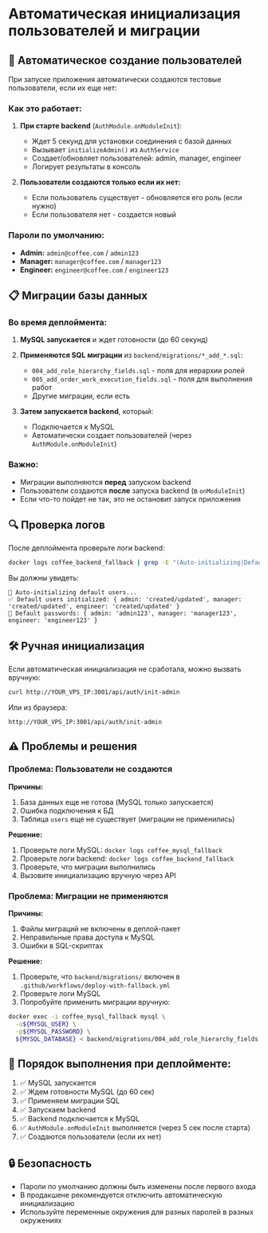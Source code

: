 # Автоматическая инициализация пользователей и миграции

## 🔄 Автоматическое создание пользователей

При запуске приложения автоматически создаются тестовые пользователи, если их еще нет:

### Как это работает:

1. **При старте backend** (`AuthModule.onModuleInit`):
   - Ждет 5 секунд для установки соединения с базой данных
   - Вызывает `initializeAdmin()` из `AuthService`
   - Создает/обновляет пользователей: admin, manager, engineer
   - Логирует результаты в консоль

2. **Пользователи создаются только если их нет:**
   - Если пользователь существует - обновляется его роль (если нужно)
   - Если пользователя нет - создается новый

### Пароли по умолчанию:

- **Admin:** `admin@coffee.com` / `admin123`
- **Manager:** `manager@coffee.com` / `manager123`
- **Engineer:** `engineer@coffee.com` / `engineer123`

## 📋 Миграции базы данных

### Во время деплоймента:

1. **MySQL запускается** и ждет готовности (до 60 секунд)
2. **Применяются SQL миграции** из `backend/migrations/*_add_*.sql`:
   - `004_add_role_hierarchy_fields.sql` - поля для иерархии ролей
   - `005_add_order_work_execution_fields.sql` - поля для выполнения работ
   - Другие миграции, если есть

3. **Затем запускается backend**, который:
   - Подключается к MySQL
   - Автоматически создает пользователей (через `AuthModule.onModuleInit`)

### Важно:

- Миграции выполняются **перед** запуском backend
- Пользователи создаются **после** запуска backend (в `onModuleInit`)
- Если что-то пойдет не так, это не остановит запуск приложения

## 🔍 Проверка логов

После деплоймента проверьте логи backend:

```bash
docker logs coffee_backend_fallback | grep -E "(Auto-initializing|Default users|Migrations)"
```

Вы должны увидеть:
```
🔄 Auto-initializing default users...
✅ Default users initialized: { admin: 'created/updated', manager: 'created/updated', engineer: 'created/updated' }
📝 Default passwords: { admin: 'admin123', manager: 'manager123', engineer: 'engineer123' }
```

## 🛠️ Ручная инициализация

Если автоматическая инициализация не сработала, можно вызвать вручную:

```bash
curl http://YOUR_VPS_IP:3001/api/auth/init-admin
```

Или из браузера:
```
http://YOUR_VPS_IP:3001/api/auth/init-admin
```

## ⚠️ Проблемы и решения

### Проблема: Пользователи не создаются

**Причины:**
1. База данных еще не готова (MySQL только запускается)
2. Ошибка подключения к БД
3. Таблица `users` еще не существует (миграции не применились)

**Решение:**
1. Проверьте логи MySQL: `docker logs coffee_mysql_fallback`
2. Проверьте логи backend: `docker logs coffee_backend_fallback`
3. Проверьте, что миграции выполнились
4. Вызовите инициализацию вручную через API

### Проблема: Миграции не применяются

**Причины:**
1. Файлы миграций не включены в деплой-пакет
2. Неправильные права доступа к MySQL
3. Ошибки в SQL-скриптах

**Решение:**
1. Проверьте, что `backend/migrations/` включен в `.github/workflows/deploy-with-fallback.yml`
2. Проверьте логи MySQL
3. Попробуйте применить миграции вручную:

```bash
docker exec -i coffee_mysql_fallback mysql \
  -u${MYSQL_USER} \
  -p${MYSQL_PASSWORD} \
  ${MYSQL_DATABASE} < backend/migrations/004_add_role_hierarchy_fields.sql
```

## 📝 Порядок выполнения при деплойменте:

1. ✅ MySQL запускается
2. ✅ Ждем готовности MySQL (до 60 сек)
3. ✅ Применяем миграции SQL
4. ✅ Запускаем backend
5. ✅ Backend подключается к MySQL
6. ✅ `AuthModule.onModuleInit` выполняется (через 5 сек после старта)
7. ✅ Создаются пользователи (если их нет)

## 🔒 Безопасность

- Пароли по умолчанию должны быть изменены после первого входа
- В продакшене рекомендуется отключить автоматическую инициализацию
- Используйте переменные окружения для разных паролей в разных окружениях


